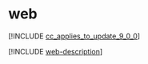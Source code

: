 # web

[!INCLUDE [cc_applies_to_update_9_0_0](../../../includes/cc_applies_to_update_9_0_0.md)]

[!INCLUDE [web-description](includes/web-description.md)]